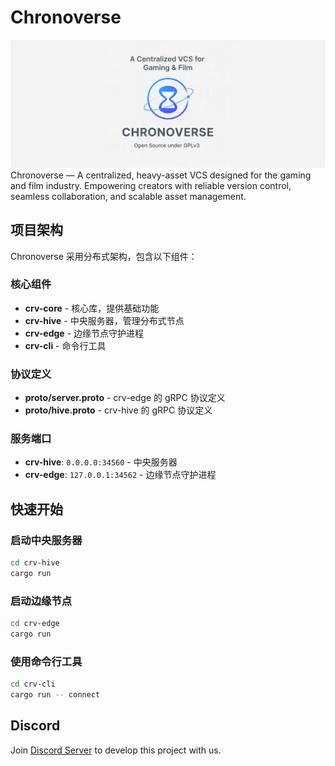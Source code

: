 # Chronoverse
![title-image](./title.webp)
Chronoverse — A centralized, heavy-asset VCS designed for the gaming and film industry. Empowering creators with reliable version control, seamless collaboration, and scalable asset management.

## 项目架构

Chronoverse 采用分布式架构，包含以下组件：

### 核心组件

- **crv-core** - 核心库，提供基础功能
- **crv-hive** - 中央服务器，管理分布式节点
- **crv-edge** - 边缘节点守护进程
- **crv-cli** - 命令行工具

### 协议定义

- **proto/server.proto** - crv-edge 的 gRPC 协议定义
- **proto/hive.proto** - crv-hive 的 gRPC 协议定义

### 服务端口

- **crv-hive**: `0.0.0.0:34560` - 中央服务器
- **crv-edge**: `127.0.0.1:34562` - 边缘节点守护进程

## 快速开始

### 启动中央服务器

```bash
cd crv-hive
cargo run
```

### 启动边缘节点

```bash
cd crv-edge
cargo run
```

### 使用命令行工具

```bash
cd crv-cli
cargo run -- connect
```

## Discord
Join [Discord Server](https://discord.gg/yfC9TtMc) to develop this project with us.